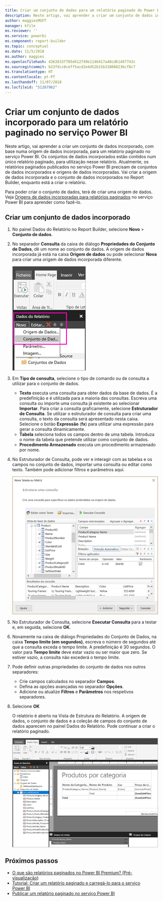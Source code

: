 ```yaml
---
title: Criar um conjunto de dados para um relatório paginado do Power BI| Microsoft Docs
description: Neste artigo, vai aprender a criar um conjunto de dados incorporado, com base numa origem de dados incorporada, para um relatório paginado no serviço Power BI.
author: maggiesMSFT
manager: kfile
ms.reviewer: ''
ms.service: powerbi
ms.component: report-builder
ms.topic: conceptual
ms.date: 11/5/2018
ms.author: maggies
ms.openlocfilehash: 4362633f705d412749e1146417a48cd61d47743c
ms.sourcegitcommit: b23fdcc0ceff5acd2e4d52b15b310068236cf8c7
ms.translationtype: HT
ms.contentlocale: pt-PT
ms.lasthandoff: 11/07/2018
ms.locfileid: "51267962"
---
```

# <a name="create-an-embedded-dataset-for-a-paginated-report-in-the-power-bi-service"></a>Criar um conjunto de dados incorporado para um relatório paginado no serviço Power BI
Neste artigo, vai aprender a criar um conjunto de dados incorporado, com base numa origem de dados incorporada, para um relatório paginado no serviço Power BI. Os conjuntos de dados incorporados estão contidos num único relatório paginado, para utilização nesse relatório. Atualmente, os relatórios paginados publicados no serviço Power BI precisam de conjuntos de dados incorporados e origens de dados incorporadas. Vai criar a origem de dados incorporada e o conjunto de dados incorporados no Report Builder, enquanto está a criar o relatório. 

Para poder criar o conjunto de dados, terá de criar uma origem de dados. Veja [Origens de dados incorporadas para relatórios paginados](paginated-reports-embedded-data-source.md) no serviço Power BI para aprender como fazê-lo.
  
## <a name="create-an-embedded-dataset"></a>Criar um conjunto de dados incorporado
  
1. No painel Dados do Relatório no Report Builder, selecione **Novo** > **Conjunto de dados**.

1. No separador **Consulta** da caixa de diálogo **Propriedades do Conjunto de Dados**, dê um nome ao conjunto de dados. A origem de dados incorporada já está na caixa **Origem de dados** ou pode selecionar **Nova** para criar uma origem de dados incorporada diferente.
 
   ![Novo Conjunto de Dados](media/paginated-reports-create-embedded-dataset/power-bi-paginated-new-dataset.png)  

3. Em **Tipo de consulta**, selecione o tipo de comando ou de consulta a utilizar para o conjunto de dados. 
    - **Texto** executa uma consulta para obter dados da base de dados. É a predefinição e é utilizada para a maioria das consultas. Escreva uma consulta ou importe uma consulta já existente ao selecionar **Importar**. Para criar a consulta graficamente, selecione **Estruturador de Consulta**. Se utilizar o estruturador de consulta para criar uma consulta, o texto da consulta será apresentado nesta caixa. Selecione o botão **Expressão** (**fx**) para utilizar uma expressão para gerar a consulta dinamicamente. 
    - **Tabela** seleciona todos os campos dentro de uma tabela. Introduza o nome da tabela que pretende utilizar como conjunto de dados.
    - **Procedimento Armazenado** executa um procedimento armazenado por nome.

4. No Estruturador de Consulta, pode ver e interagir com as tabelas e os campos no conjunto de dados, importar uma consulta ou editar como texto. Também pode adicionar filtros e parâmetros aqui. 

    ![Estruturador de consulta](media/paginated-reports-create-embedded-dataset/power-bi-paginated-embedded-dataset-edit-query.png)

5. No Estruturador de Consulta, selecione **Executar Consulta** para a testar e, em seguida, selecione **OK**.

1. Novamente na caixa de diálogo Propriedades do Conjunto de Dados, na caixa  **Tempo limite (em segundos)**, escreva o número de segundos até que a consulta exceda o tempo limite. A predefinição é 30 segundos. O valor para **Tempo limite** deve estar vazio ou ser maior que zero. Se estiver vazio, a consulta não excederá o tempo limite.

7.  Pode definir outras propriedades do conjunto de dados nos outros separadores:
    - Crie campos calculados no separador **Campos**.
    - Defina as opções avançadas no separador **Opções**.
    - Adicione ou atualize **Filtros** e **Parâmetros** nos respetivos separadores.

8. Selecione **OK**
 
   O relatório é aberto na Vista de Estrutura do Relatório. A origem de dados, o conjunto de dados e a coleção de campos do conjunto de dados aparecem no painel Dados do Relatório. Pode continuar a criar o relatório paginado.  

    ![Conjunto de dados na Vista de Estrutura do Relatório](media/paginated-reports-create-embedded-dataset/power-bi-paginated-embedded-dataset-report-design-view.png) 
 
## <a name="next-steps"></a>Próximos passos 

- [O que são relatórios paginados no Power BI Premium? (Pré-visualização)](paginated-reports-report-builder-power-bi.md)  
- [Tutorial: Criar um relatório paginado e carregá-lo para o serviço Power BI](paginated-reports-quickstart-aw.md)
- [Publicar um relatório paginado no serviço Power BI](paginated-reports-save-to-power-bi-service.md)

